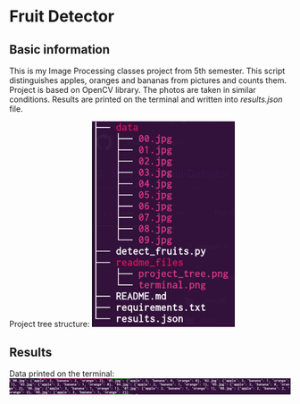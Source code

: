 # **Fruit Detector** 

## Basic information
This is my Image Processing classes project from 5th semester.
This script distinguishes apples, oranges and bananas from pictures and counts them.
Project is based on OpenCV library. The photos are taken in similar conditions.
Results are printed on the terminal and written into *results.json* file.

Project tree structure:
<img src="readme_files/project_tree.png" width="256">

## Results
Data printed on the terminal:
![Terminal results](readme_files/terminal.png)




